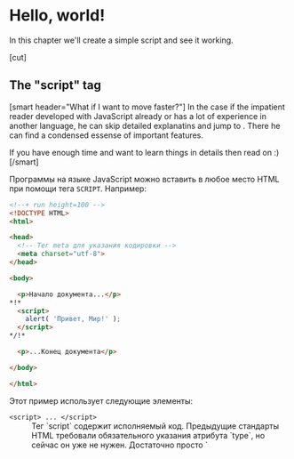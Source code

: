 # Hello, world!

In this chapter we'll create a simple script and see it working.

[cut]
## The "script" tag

[smart header="What if I want to move faster?"]
In the case if the impatient reader developed with JavaScript already or has a lot of experience in another language, he can skip detailed explanatins and jump to [](/javascript-specials). There he can find a condensed essense of important features.

If you have enough time and want to learn things in details then read on :)
[/smart]

Программы на языке JavaScript можно вставить в любое место HTML при помощи тега `SCRIPT`. Например:

```html
<!--+ run height=100 -->
<!DOCTYPE HTML>
<html>

<head>
  <!-- Тег meta для указания кодировки -->
  <meta charset="utf-8">
</head>

<body>

  <p>Начало документа...</p>
*!*
  <script>
    alert( 'Привет, Мир!' );
  </script>
*/!*

  <p>...Конец документа</p>

</body>

</html>
```

Этот пример использует следующие элементы:
 
<dl>
<dt><code>&lt;script&gt; ... &lt;/script&gt;</code></dt>
<dd>Тег `script` содержит исполняемый код. Предыдущие стандарты HTML требовали обязательного указания атрибута `type`, но сейчас он уже не нужен. Достаточно просто `<script>`.

Браузер, когда видит `<script>`:
<ol>
<li>Начинает отображать страницу, показывает часть документа до `script`</li>
<li>Встретив тег `script`, переключается в JavaScript-режим и не показывает, а исполняет его содержимое.</li>
<li>Закончив выполнение, возвращается обратно в HTML-режим и *только тогда* отображает оставшуюся часть документа.</li>
</ol>

Попробуйте этот пример в действии, и вы сами всё увидите.
</dd>
<dt>`alert(сообщение)`</dt>
<dd>Отображает окно с сообщением и ждёт, пока посетитель не нажмёт "Ок".</dd>
</dl>

[smart header="Кодировка и тег `META`"]
При попытке сделать такой же файл у себя на диске и запустить, вы можете столкнуться с проблемой -- выводятся "кракозяблы", "квадратики" и "вопросики" вместо русского текста.

Чтобы всё было хорошо, нужно:
<ol>
<li>Убедиться, что в `HEAD` есть строка `<meta charset="utf-8">`. Если вы будете открывать файл с диска, то именно он укажет браузеру кодировку.</li>
<li>Убедиться, что редактор сохранил файл именно в кодировке UTF-8, а не, скажем, в `windows-1251`.</li>
</ol>

Указание кодировки -- часть обычного HTML, я упоминаю об этом "на всякий случай", чтобы не было сюрпризов при запуске примеров локально.
[/smart]


## Современная разметка для SCRIPT

В старых скриптах оформление тега `SCRIPT` было немного сложнее. В устаревших руководствах можно встретить следующие элементы: 

<dl>
 <dt>Атрибут <code>&lt;script <u>type</u>=...&gt;</code></dt>

 <dd>В отличие от HTML5, стандарт HTML 4 требовал обязательного указания этого атрибута. Выглядел он так: `type="text/javascript"`. Если указать другое значение `type`, то скрипт выполнен не будет.

 В современной разработке атрибут `type` не обязателен.
</dd>

 <dt>Атрибут <code>&lt;script <u>language</u>=...&gt;</code></dt>
  <dd>Этот атрибут предназначен для указания языка, на котором написан скрипт. По умолчанию, язык -- JavaScript, так что и этот атрибут ставить не обязательно.</dd>
<dt>Комментарии до и после скриптов</dt>
<dd>В совсем старых руководствах и книгах иногда рекомендуют использовать HTML-комментарии внутри `SCRIPT`, чтобы спрятать Javascript от браузеров, которые не поддерживают его. 

Выглядит это примерно так:

```html
<!--+ no-beautify -->
<script type="text/javascript"><!--
    ...
//--></script>
```

Браузер, для которого предназначались такие трюки, очень старый Netscape, давно умер. Поэтому в этих комментариях нет нужды.
</dd>
</dl>

Итак, для вставки скрипта мы просто пишем `<script>`, без дополнительных атрибутов и комментариев.

